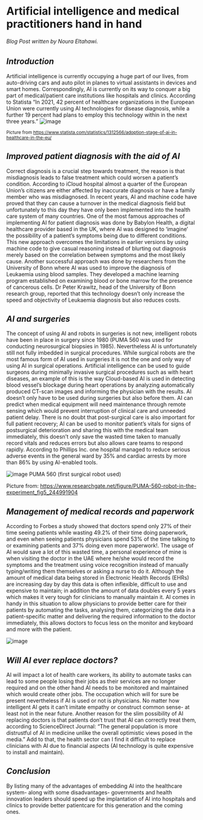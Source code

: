 # Artificial intelligence and medical practitioners hand in hand 

###### Blog Post written by Noura Eltahawi.

## *Introduction*

Artificial intelligence is currently occupying a huge part of our lives, from auto-driving cars and auto pilot in planes to virtual assistants in devices and smart homes. Correspondingly, AI is currently on its way to conquer a big part of medical/patient care institutions like hospitals and clinics. According to Statista “In 2021, 42 percent of healthcare organizations in the European Union were currently using AI technologies for disease diagnosis, while a further 19 percent had plans to employ this technology within in the next three years.”
![image](https://user-images.githubusercontent.com/119850601/216193146-39eb7d65-cb53-4526-bb42-209759842943.png) 

<sub> Picture from https://www.statista.com/statistics/1312566/adoption-stage-of-ai-in-healthcare-in-the-eu/

## *Improved patient diagnosis with the aid of AI*

Correct diagnosis is a crucial step towards treatment, the reason is that misdiagnosis leads to false treatment which could worsen a patient’s condition. According to iCloud hospital almost a quarter of the European Union’s citizens are either affected by inaccurate diagnosis or have a family member who was misdiagnosed. In recent years, AI and machine code have proved that they can cause a turnover in the medical diagnosis field but unfortunately to this day they have only been implemented into the health care system of many countries. One of the most famous approaches of implementing AI for patient diagnosis was done by Babylon Health, a digital healthcare provider based in the UK, where AI was designed to ‘imagine’ the possibility of a patient’s symptoms being due to different conditions. This new approach overcomes the limitations in earlier versions by using machine code to give casual reasoning instead of blurting out diagnosis merely based on the correlation between symptoms and the most likely cause. Another successful approach was done by researchers from the University of Bonn where AI was used to improve the diagnosis of Leukaemia using blood samples. They developed a machine learning program established on examining blood or bone marrow for the presence of cancerous cells. Dr Peter Krawitz, head of the University of Bonn research group, reported that this technology doesn’t only increase the speed and objectivity of Leukaemia diagnosis but also reduces costs. 

## *AI and surgeries*

The concept of using AI and robots in surgeries is not new, intelligent robots have been in place in surgery since 1980 (PUMA 560 was used for conducting neurosurgical biopsies in 1985). Nevertheless AI is unfortunately still not fully imbedded in surgical procedures. While surgical robots are the most famous form of AI used in surgeries it is not the one and only way of using AI in surgical operations. Artificial intelligence can be used to guide surgeons during minimally invasive surgical procedures such as with heart diseases, an example of this is the way Cloud-based AI is used in detecting blood vessel’s blockage during heart operations by analyzing automatically produced CT-scan images and informing the physician with the results. AI doesn’t only have to be used during surgeries but also before them. AI can predict when medical equipment will need maintenance through remote sensing which would prevent interruption of clinical care and unneeded patient delay. There is no doubt that post-surgical care is also important for full patient recovery; AI can be used to monitor patient’s vitals for signs of postsurgical deterioration and sharing this with the medical team immediately, this doesn’t only save the wasted time taken to manually record vitals and reduces errors but also allows care teams to respond rapidly. According to Phillips Inc. one hospital managed to reduce serious adverse events in the general ward by 35% and cardiac arrests by more than 86% by using AI-enabled tools.

![image](https://user-images.githubusercontent.com/119850601/216193480-ff5f470f-0906-4e58-a099-9921c353570b.png) PUMA 560 (first surgical robot used)

Picture from: https://www.researchgate.net/figure/PUMA-560-robot-in-the-experiment_fig5_244991904

## *Management of medical records and paperwork* 

According to Forbes a study showed that doctors spend only 27% of their time seeing patients while wasting 49.2% of their time doing paperwork, and even when seeing patients physicians spend 53% of the time talking to or examining patients and 37% doing even more paperwork!. The usage of AI would save a lot of this wasted time, a personal experience of mine is when visiting the doctor in the UAE where he/she would record the symptoms and the treatment using voice recognition instead of manually typing/writing them themselves or asking a nurse to do it. Although the amount of medical data being stored in Electronic Health Records (EHRs) are increasing day by day this data is often inflexible, difficult to use and expensive to maintain; in addition the amount of data doubles every 5 years which makes it very tough for clinicians to manually maintain it. AI comes in handy in this situation to allow physicians to provide better care for their patients by automating the tasks, analysing them, categorizing the data in a patient-specific matter and delivering the required information to the doctor immediately, this allows doctors to focus less on the monitor and keyboard and more with the patient.

![image](https://user-images.githubusercontent.com/119850601/216193585-201aa4a3-5364-480f-a976-234904198a29.png)

## *Will AI ever replace doctors?* 

AI will impact a lot of health care workers, its ability to automate tasks can lead to some people losing their jobs as their services are no longer required and on the other hand AI needs to be monitored and maintained which would create other jobs. The occupation which will for sure be present nevertheless if AI is used or not is physicians. No matter how intelligent AI gets it can’t imitate empathy or construct common sense- at least not in the near future. Another reason for the slim possibility of AI replacing doctors is that patients don’t trust that AI can correctly treat them, according to ScienceDirect Journal: “The general population is more distrustful of AI in medicine unlike the overall optimistic views posed in the media.” Add to that, the health sector can I find it difficult to replace clinicians with AI due to financial aspects (AI technology is quite expensive to install and maintain).

## *Conclusion*

By listing many of the advantages of embedding AI into the healthcare system- along with some disadvantages- governments and health innovation leaders should speed up the implantation of AI into hospitals and clinics to provide better patientcare for this generation and the coming ones.  

